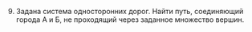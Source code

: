 9.	Задана система односторонних дорог. Найти путь, соединяющий города А и Б, не проходящий через заданное множество вершин.
